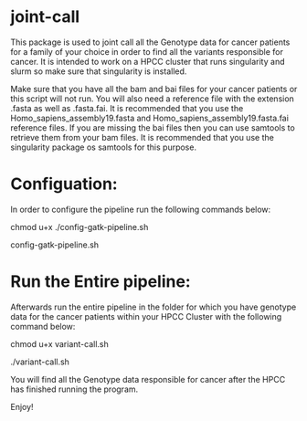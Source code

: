 # joint-call

This package is used to joint call all the Genotype data for cancer patients for a family of your choice in order to find all the variants responsible for cancer. It is intended to work on a HPCC cluster that runs singularity and slurm so make sure that singularity is installed. 

Make sure that you have all the bam and bai files for your cancer patients or this script will not run. You will also need a reference file with the extension .fasta as well
as .fasta.fai. It is recommended that you use the Homo_sapiens_assembly19.fasta and Homo_sapiens_assembly19.fasta.fai reference files. If you are missing the bai
files then you can use samtools to retrieve them from your bam files. It is recommended that you use the singularity package os samtools for this purpose.

# Configuation:

In order to configure the pipeline run the following commands below:

chmod u+x ./config-gatk-pipeline.sh

config-gatk-pipeline.sh

# Run the Entire pipeline:

Afterwards run the entire pipeline in the folder for which you have genotype data for the cancer patients within your HPCC Cluster with the following command below:

chmod u+x variant-call.sh

./variant-call.sh

You will find all the Genotype data responsible for cancer after the HPCC has finished running the program.

Enjoy!
